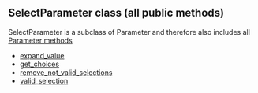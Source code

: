 ## SelectParameter class (all public methods)

SelectParameter is a subclass of Parameter and therefore also includes all [Parameter methods](Parameter.md)

* [expand_value](SelectParameter.expand_value)
* [get_choices](SelectParameter.get_choices)
* [remove_not_valid_selections](SelectParameter.remove_not_valid_selections)
* [valid_selection](SelectParameter.valid_selection)
